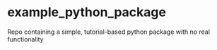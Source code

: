 # example_python_package
Repo containing a simple, tutorial-based python package with no real functionality
